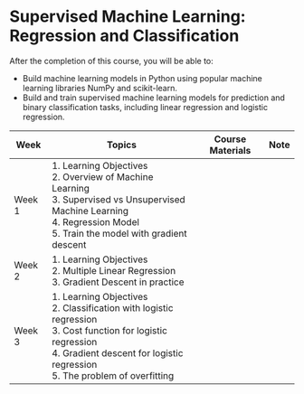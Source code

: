 # Supervised Machine Learning: Regression and Classification
After the completion of this course, you will be able to:
- Build machine learning models in Python using popular machine learning libraries NumPy and scikit-learn.
- Build and train supervised machine learning models for prediction and binary classification tasks, including linear regression and logistic regression.

| Week | Topics | Course Materials | Note |
| ---- | ---- | ---- | ---- |
| Week 1 | 1. Learning Objectives <br> 2. Overview of Machine Learning <br> 3. Supervised vs Unsupervised Machine Learning <br> 4. Regression Model <br> 5. Train the model with gradient descent |  |  |
| Week 2 | 1. Learning Objectives <br> 2. Multiple Linear Regression <br> 3. Gradient Descent in practice |  |  |
| Week 3 | 1. Learning Objectives <br> 2. Classification with logistic regression <br> 3. Cost function for logistic regression <br> 4. Gradient descent for logistic regression <br> 5. The problem of overfitting |  |  |
